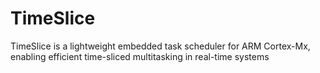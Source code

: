 # TimeSlice
TimeSlice is a lightweight embedded task scheduler for ARM Cortex-Mx, enabling efficient time-sliced multitasking in real-time systems
